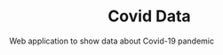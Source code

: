 <style>
    h1 {
        text-align: center;
    }
</style>

<h1>Covid Data</h1>
Web application to show data about Covid-19 pandemic

